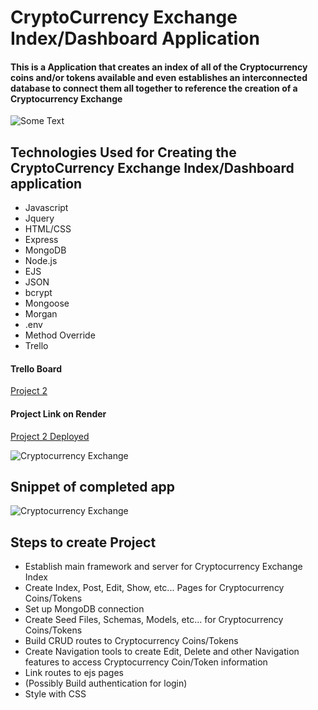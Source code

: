 # CryptoCurrency Exchange Index/Dashboard Application

#### This is a Application that creates an index of all of the Cryptocurrency coins and/or tokens available and even establishes an interconnected database to connect them all together to reference the creation of a Cryptocurrency Exchange

![Some Text](https://gazettengr.com/wp-content/uploads/cryptocurrency.jpg)

## Technologies Used for Creating the CryptoCurrency Exchange Index/Dashboard application 
- Javascript
- Jquery
- HTML/CSS
- Express
- MongoDB
- Node.js
- EJS
- JSON
- bcrypt
- Mongoose
- Morgan
- .env
- Method Override
- Trello

#### Trello Board
[Project 2](https://trello.com/b/HmpW3t7Q/cryptocurrency-exchange-index) 

#### Project Link on Render
[Project 2 Deployed]()

![Cryptocurrency Exchange](https://i.imgur.com/4pYWnhi.png)

## Snippet of completed app
![Cryptocurrency Exchange](https://i.imgur.com/VYw8CA1.png)

## Steps to create Project
 - Establish main framework and server for Cryptocurrency Exchange Index
 - Create Index, Post, Edit, Show, etc... Pages for Cryptocurrency Coins/Tokens
 - Set up MongoDB connection
 - Create Seed Files, Schemas, Models, etc... for Cryptocurrency Coins/Tokens
 - Build CRUD routes to Cryptocurrency Coins/Tokens
 - Create Navigation tools to create Edit, Delete and other Navigation features to access Cryptocurrency Coin/Token information
 - Link routes to ejs pages
 - (Possibly Build authentication for login)
 - Style with CSS